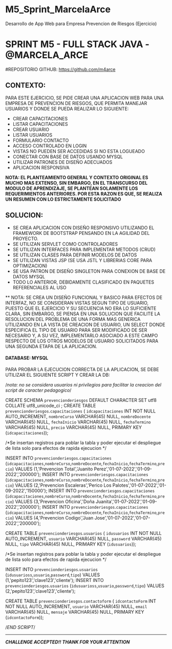 # M5_Sprint_MarcelaArce
Desarrollo de App Web para Empresa Prevencion de Riesgos (Ejercicio)

# SPRINT M5 - FULL STACK JAVA - @MARCELA_ARCE
#REPOSITORIO GITHUB: https://github.com/m4arce

## CONTEXTO:

PARA ESTE EJERCICIO, SE PIDE CREAR UNA APLICACION WEB PARA UNA EMPRESA DE PREVENCION DE RIESGOS, QUE PERMITA MANEJAR USUARIOS Y
DONDE SE PUEDA REALIZAR LO SIGUIENTE:

* CREAR CAPACITACIONES 
* LISTAR CAPACITACIONES
* CREAR USUARIO
* LISTAR USUARIOS
* FORMULARIO CONTACTO
* ACCESO CONTROLADO EN LOGIN
* VISTAS NO PUEDEN SER ACCEDIDAS SI NO ESTA LOGUEADO
* CONECTAR CON BASE DE DATOS USANDO MYSQL
* UTILIZAR PATRONES DE DISEÑO ADECUADOS
* APLICACION RESPONSIVA

**NOTA: EL PLANTEAMIENTO GENERAL Y CONTEXTO ORIGINAL ES MUCHO MAS EXTENSO, SIN EMBARGO, EN EL TRANSCURSO DEL MODULO DE APRENDIZAJE, SE PLANTEAN
SOLAMENTE LOS REQUERIMIENTOS ANTERIORES. POR ESTA RAZON ES QUE, SE REALIZA UN RESUMEN CON LO ESTRICTAMENTE SOLICITADO**

## SOLUCION:

* SE CREA APLICACION CON DISEÑO RESPONSIVO UTILIZANDO EL FRAMEWORK DE BOOTSTRAP PENSANDO EN LA AGILIDAD DEL PROYECTO.
* SE UTILIZAN SERVLET COMO CONTROLADORES
* SE UTILIZAN INTERFACES PARA IMPLEMENTAR METODOS (CRUD)
* SE UTILIZAN CLASES PARA DEFINIR MODELOS DE DATOS
* SE UTILIZAN VISTAS JSP (SE USA JSTL Y LIBRERIAS CORE PARA OPTIMIZACION)
* SE USA PATRON DE DISEÑO SINGLETON PARA CONEXION DE BASE DE DATOS MYSQL
* TODO LO ANTERIOR, DEBIDAMENTE CLASIFICADO EN PAQUETES REFERENCIALES AL USO

** NOTA: SE CREA UN DISEÑO FUNCIONAL Y BASICO PARA EFECTOS DE INTERFAZ, NO SE CONSIDERAN VISTAS SEGUN TIPO DE USUARIO, PUESTO QUE EL EJERCICIO
Y SU SECUENCIA NO ERA LO SUFICIENTE CLARA, SIN EMBARGO, SE PIENSA EN UNA SOLUCION QUE FACILITE LA RESOLUCION DEL PROBLEMA DE UNA FORMA MAS GENERICA
UTILIZANDO EN LA VISTA DE CREACION DE USUARIO, UN SELECT DONDE ESPECIFICA EL TIPO DE USUARIO PARA SER MODIFICADO DE SER NECESARIO Y, A SU VEZ,
IMPLEMENTARLO ASOCIADO A ESTE CAMPO RESPECTO DE LOS OTROS MODELOS DE USUARIO SOLICITADOS PARA UNA SEGUNDA ETAPA DE LA APLICACION.

#### DATABASE: MYSQL

PARA PROBAR LA EJECUCION CORRECTA DE LA APLICACION, SE DEBE UTILIZAR EL SIGUIENTE SCRIPT Y CREAR LA DB:

/*nota: no se considera usuarios ni privilegios para facilitar la creacion del script de caracter pedagogico*/

CREATE SCHEMA `prevencionderiesgos` DEFAULT CHARACTER SET utf8 COLLATE utf8_unicode_ci ;
CREATE TABLE `prevencionderiesgos`.`capacitaciones` (
  `idcapacitaciones` INT NOT NULL AUTO_INCREMENT,
  `nombreCurso` VARCHAR(45) NULL,
  `nombreDocente` VARCHAR(45) NULL,
  `fechaInicio` VARCHAR(45) NULL,
  `fechaTermino` VARCHAR(45) NULL,
  `precio` VARCHAR(45) NULL,
  PRIMARY KEY (`idcapacitaciones`));
  
 /*Se insertan registros para poblar la tabla y poder ejecutar el despliegue de lista solo para efectos de rapida ejecucion */
  
INSERT INTO `prevencionderiesgos`.`capacitaciones` (`idcapacitaciones`,`nombreCurso`,`nombreDocente`,`fechaInicio`,`fechaTermino`,`precio`) VALUES (1,'Prevencion Total','Juanito Perez','01-07-2022','01-09-2022','200000');
INSERT INTO `prevencionderiesgos`.`capacitaciones` (`idcapacitaciones`,`nombreCurso`,`nombreDocente`,`fechaInicio`,`fechaTermino`,`precio`) VALUES (2,'Prevencion Escaleras','Perico Los Palotes','01-07-2022','01-09-2022','150000');
INSERT INTO `prevencionderiesgos`.`capacitaciones` (`idcapacitaciones`,`nombreCurso`,`nombreDocente`,`fechaInicio`,`fechaTermino`,`precio`) VALUES (3,'Prevencion Oficina','Doña Juanita','01-07-2022','01-09-2022','200000');
INSERT INTO `prevencionderiesgos`.`capacitaciones` (`idcapacitaciones`,`nombreCurso`,`nombreDocente`,`fechaInicio`,`fechaTermino`,`precio`) VALUES (4,'Prevencion Codigo','Juan Jose','01-07-2022','01-07-2022','200000');

CREATE TABLE `prevencionderiesgos`.`usuarios` (
  `idusuarios` INT NOT NULL AUTO_INCREMENT,
  `usuario` VARCHAR(45) NULL,
  `password` VARCHAR(45) NULL,
  `tipo` VARCHAR(45) NULL,
  PRIMARY KEY (`idusuarios`));

/*Se insertan registros para poblar la tabla y poder ejecutar el despliegue de lista solo para efectos de rapida ejecucion */

INSERT INTO `prevencionderiesgos`.`usuarios` (`idusuarioss`,`usuario`,`password`,`tipo`) VALUES (1,'pepito123','clave123','cliente');
INSERT INTO `prevencionderiesgos`.`usuarios` (`idusuarioss`,`usuario`,`password`,`tipo`) VALUES (2,'pepito123','clave123','cliente');
  
  CREATE TABLE `prevencionderiesgos`.`contactoform` (
  `idcontactoForm` INT NOT NULL AUTO_INCREMENT,
  `usuario` VARCHAR(45) NULL,
  `email` VARCHAR(45) NULL,
  `mensaje` VARCHAR(45) NULL,
  PRIMARY KEY (`idcontactoForm`));

/*END SCRIPT*/

**************************************************************************************************************************************

***CHALLENGE ACCEPTED!! THANK FOR YOUR ATTENTION*** 
